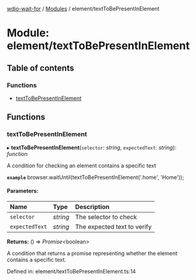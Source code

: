 [wdio-wait-for](../README.md) / [Modules](../modules.md) / element/textToBePresentInElement

# Module: element/textToBePresentInElement

## Table of contents

### Functions

- [textToBePresentInElement](element_texttobepresentinelement.md#texttobepresentinelement)

## Functions

### textToBePresentInElement

▸ **textToBePresentInElement**(`selector`: *string*, `expectedText`: *string*): *function*

A condition for checking an element contains a specific text

**`example`** 
browser.waitUntil(textToBePresentInElement('.home', 'Home'));

#### Parameters:

| Name | Type | Description |
| :------ | :------ | :------ |
| `selector` | *string* | The selector to check |
| `expectedText` | *string* | The expected text to verify |

**Returns:** () => *Promise*<boolean\>

A condition that returns a promise
    representing whether the element contains a specific text.

Defined in: element/textToBePresentInElement.ts:14

